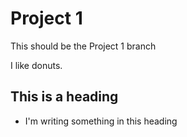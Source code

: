 Project 1
===========

This should be the Project 1 branch

I like donuts.

## This is a heading

* I'm writing something in this heading
